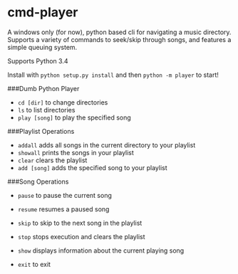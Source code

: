 cmd-player
==========

A windows only (for now), python based cli for navigating a music directory. Supports a variety of commands to seek/skip through songs, and features a simple queuing system.

Supports Python 3.4

Install with `python setup.py install` and then `python -m player` to start!

###Dumb Python Player
 - `cd [dir]` to change directories
 - `ls` to list directories
 - `play [song]` to play the specified song

###Playlist Operations
 - `addall` adds all songs in the current directory to your playlist
 - `showall` prints the songs in your playlist
 - `clear` clears the playlist
 - `add [song]` adds the specified song to your playlist

###Song Operations
 - `pause` to pause the current song
 - `resume` resumes a paused song
 - `skip` to skip to the next song in the playlist
 - `stop` stops execution and clears the playlist
 - `show` displays information about the current playing song

 - `exit` to exit